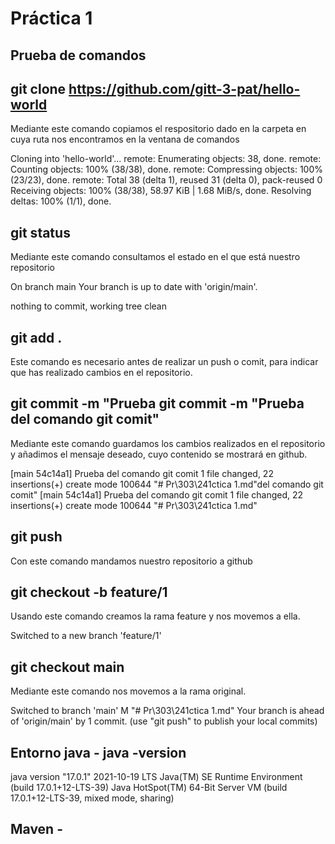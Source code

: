 # Práctica 1

## Prueba de comandos 

## git clone https://github.com/gitt-3-pat/hello-world
Mediante este comando copiamos el respositorio dado en la carpeta en cuya ruta nos encontramos en la ventana de comandos

>>
Cloning into 'hello-world'...
remote: Enumerating objects: 38, done.
remote: Counting objects: 100% (38/38), done.
remote: Compressing objects: 100% (23/23), done.
remote: Total 38 (delta 1), reused 31 (delta 0), pack-reused 0
Receiving objects: 100% (38/38), 58.97 KiB | 1.68 MiB/s, done.
Resolving deltas: 100% (1/1), done.

## git status
Mediante este comando consultamos el estado en el que está nuestro repositorio

On branch main
Your branch is up to date with 'origin/main'.

nothing to commit, working tree clean

## git add .
Este comando es necesario antes de realizar un push o comit, para indicar que has realizado cambios en el repositorio.

## git commit -m "Prueba  git commit -m "Prueba del comando git comit"
Mediante este comando guardamos los cambios realizados en el repositorio y añadimos el mensaje deseado, cuyo contenido se mostrará en github.

[main 54c14a1] Prueba del comando git comit
 1 file changed, 22 insertions(+)
 create mode 100644 "# Pr\303\241ctica 1.md"del comando git comit"
[main 54c14a1] Prueba del comando git comit
 1 file changed, 22 insertions(+)
 create mode 100644 "# Pr\303\241ctica 1.md"

 ## git push 
 Con este comando mandamos nuestro repositorio a github

 ## git checkout -b feature/1
 Usando este comando creamos la rama feature y nos movemos a ella.

Switched to a new branch 'feature/1'

## git checkout main
Mediante este comando nos movemos a la rama original.

Switched to branch 'main'
M       "# Pr\303\241ctica 1.md"
Your branch is ahead of 'origin/main' by 1 commit.
  (use "git push" to publish your local commits)


## Entorno java  - java -version

java version "17.0.1" 2021-10-19 LTS
Java(TM) SE Runtime Environment (build 17.0.1+12-LTS-39)
Java HotSpot(TM) 64-Bit Server VM (build 17.0.1+12-LTS-39, mixed mode, sharing)

## Maven - 

